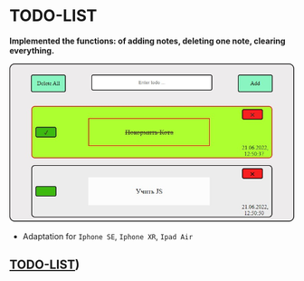 # TODO-LIST

**Implemented the functions: of adding notes, deleting one note, clearing everything.**

<img src='preview.jpg'>

- Adaptation for `Iphone SE`, `Iphone XR`, `Ipad Air`

## [TODO-LIST](https://zakharchuk-andrey.github.io/Todo-list/)) 
